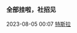 ###  全部挂啦，社招见

2023-08-05 00:07 [特斯拉](https://app.mokahr.com/campus-recruitment/tesla/41460#/jobs?212548%5B0%5D=1690341912925&212548%5B1%5D=1690341920014&212548%5B2%5D=1690341935018&212548%5B3%5D=1690341946148&page=1&anchorName=jobsList)



